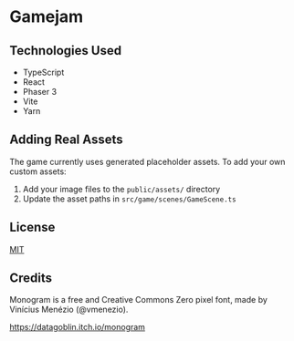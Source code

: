 # Gamejam

## Technologies Used

- TypeScript
- React
- Phaser 3
- Vite
- Yarn

## Adding Real Assets

The game currently uses generated placeholder assets. To add your own custom assets:

1. Add your image files to the `public/assets/` directory
2. Update the asset paths in `src/game/scenes/GameScene.ts`

## License

[MIT](LICENSE)

## Credits

Monogram is a free and Creative Commons Zero pixel font,
made by Vinícius Menézio (@vmenezio).

https://datagoblin.itch.io/monogram
